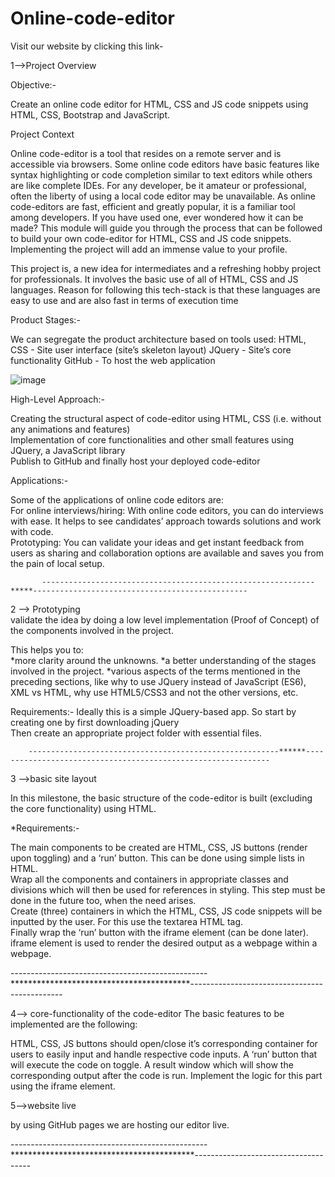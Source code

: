 # Online-code-editor

 Visit our website by clicking this link-


1-->Project Overview

Objective:- 

Create an online code editor for HTML, CSS and JS code snippets using HTML, CSS, Bootstrap and JavaScript.


Project Context

Online code-editor is a tool that resides on a remote server and is accessible via browsers. Some online code editors have basic features like syntax highlighting or code completion similar to text editors while others are like complete IDEs.
For any developer, be it amateur or professional, often the liberty of using a local code editor may be unavailable. As online code-editors are fast, efficient and greatly popular, it is a familiar tool among developers. If you have used one, ever wondered how it can be made? This module will guide you through the process that can be followed to build your own code-editor for HTML, CSS and JS code snippets. Implementing the project will add an immense value to your profile.

This project is, a new idea for intermediates and a refreshing hobby project for professionals. It involves the basic use of all of HTML, CSS and JS languages. Reason for following this tech-stack is that these languages are easy to use and are also fast in terms of execution time



Product Stages:-

We can segregate the product architecture based on tools used:
HTML, CSS - Site user interface (site’s skeleton layout)
JQuery - Site’s core functionality
GitHub - To host the web application

![image](https://user-images.githubusercontent.com/76896819/162157365-ab2c7924-280b-4dd8-b6ef-230614883e10.png)


High-Level Approach:-

Creating the structural aspect of code-editor using HTML, CSS (i.e. without any animations and features)   
Implementation of core functionalities and other small features using JQuery, a JavaScript library    
Publish to GitHub and finally host your deployed code-editor     


Applications:-

Some of the applications of online code editors are:    
For online interviews/hiring: With online code editors, you can do interviews with ease. It helps to see candidates’ approach towards solutions and work with code.     
Prototyping: You can validate your ideas and get instant feedback from users as sharing and collaboration options are available and saves you from the pain of local setup.    

   
   
           -------------------------------------------------------------*****------------------------------------------------
           
2 --> Prototyping   
validate the idea by doing a low level implementation (Proof of Concept) of the components involved in the project.

This helps you to:   
 *more clarity around the unknowns.
 *a better understanding of the stages involved in the project.
 *various aspects of the terms mentioned in the preceding sections, like why to use JQuery instead of JavaScript (ES6), XML vs HTML, why use HTML5/CSS3 and not the other versions, etc.    

Requirements:- 
Ideally this is a simple JQuery-based app. So start by creating one by first downloading jQuery  
Then create an appropriate project folder with essential files. 
 
        --------------------------------------------------------******--------------------------------------------------------------

 3 -->basic site layout 
 
In this milestone, the basic structure of the code-editor is built (excluding the core functionality) using HTML.   
   
 *Requirements:- 

The main components to be created are HTML, CSS, JS buttons (render upon toggling) and a ‘run’ button. This can be done using simple lists in HTML.      
Wrap all the components and containers in appropriate classes and divisions which will then be used for references in styling. This step must be done in the future too, when the need arises.      
Create (three) containers in which the HTML, CSS, JS code snippets will be inputted by the user. For this use the textarea HTML tag.    
Finally wrap the ‘run’ button with the iframe element (can be done later). iframe element is used to render the desired output as a webpage within a webpage.  

-------------------------------------------------*****************************************----------------------------------------------

4--> core-functionality of the code-editor
 The basic features to be implemented are the following:

HTML, CSS, JS buttons should open/close it’s corresponding container for users to easily input and handle respective code inputs.
A ‘run’ button that will execute the code on toggle.
A result window which will show the corresponding output after the code is run. Implement the logic for this part using the iframe element.

5-->website live  

 by using GitHub pages we are hosting our editor live.

 -------------------------------------------------******************************************-------------------------------------
 
 














